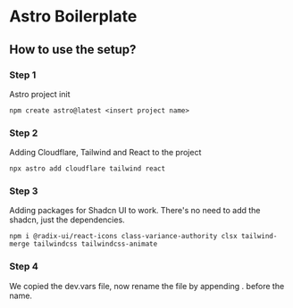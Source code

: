 # Astro Boilerplate
## How to use the setup?
### Step 1
Astro project init

`npm create astro@latest <insert project name>`

### Step 2
Adding Cloudflare, Tailwind and React to the project

`npx astro add cloudflare tailwind react`

### Step 3
Adding packages for Shadcn UI to work. There's no need to add the shadcn, just the dependencies.

`npm i @radix-ui/react-icons class-variance-authority clsx tailwind-merge tailwindcss tailwindcss-animate`

### Step 4
We copied the dev.vars file, now rename the file by appending . before the name.
